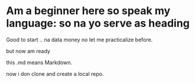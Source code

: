# Am a beginner here so speak my language: so na yo serve as heading

Good to start .. na data money no let me practicalize before.

but now am ready

this .md means Markdown.

now i don clone and create a local repo.
